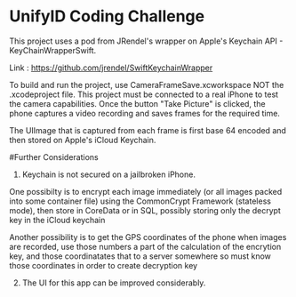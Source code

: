 # UnifyID Coding Challenge

This project uses a pod from JRendel's wrapper on Apple's Keychain API  - KeyChainWrapperSwift.

Link : https://github.com/jrendel/SwiftKeychainWrapper

To build and run the project, use CameraFrameSave.xcworkspace NOT  the .xcodeproject file. This project must be connected to a real iPhone to test the camera capabilities.
Once the button "Take Picture" is clicked, the phone captures a video recording and saves frames for the required time.

The UIImage that is captured from each frame is first base 64 encoded and then stored on Apple's iCloud Keychain.

#Further Considerations

1. Keychain is not secured on a jailbroken iPhone. 

One possibilty is to encrypt each image immediately (or all images packed into some container file) using the CommonCrypt Framework (stateless mode), then store in CoreData or in SQL, possibly storing only the decrypt key in the iCloud keychain

Another possibility is to get the GPS coordinates of the phone when images are recorded, use those numbers a part of the calculation of the encrytion key, and those coordinatates that to a server somewhere so must know those coordinates in order to create decryption key

2. The UI for this app can be improved considerably. 


